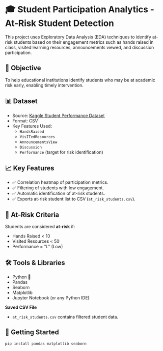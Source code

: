 # 🎓 Student Participation Analytics - At-Risk Student Detection

This project uses Exploratory Data Analysis (EDA) techniques to identify at-risk students based on their engagement metrics such as hands raised in class, visited learning resources, announcements viewed, and discussion participation.

## 📌 Objective

To help educational institutions identify students who may be at academic risk early, enabling timely intervention.

## 📊 Dataset

- Source: [Kaggle Student Performance Dataset](https://www.kaggle.com/datasets/aljarah/xAPI-Edu-Data)
- Format: CSV
- Key Features Used:
  - `HandsRaised`
  - `VisITedResources`
  - `AnnouncementsView`
  - `Discussion`
  - `Performance` (target for risk identification)

## 📈 Key Features

- ✅ Correlation heatmap of participation metrics.
- ✅ Filtering of students with low engagement.
- ✅ Automatic identification of at-risk students.
- ✅ Exports at-risk student list to CSV (`at_risk_students.csv`).

## 📌 At-Risk Criteria

Students are considered **at-risk** if:

- Hands Raised < 10
- Visited Resources < 50
- Performance = "L" (Low)

## 🛠️ Tools & Libraries

- Python 🐍
- Pandas
- Seaborn
- Matplotlib
- Jupyter Notebook (or any Python IDE)

**Saved CSV File**  
- `at_risk_students.csv` contains filtered student data.

## 🚀 Getting Started

```bash
pip install pandas matplotlib seaborn
